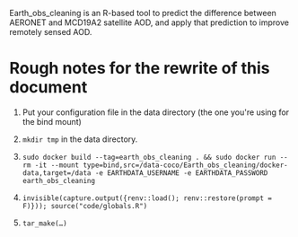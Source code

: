 Earth_obs_cleaning is an R-based tool to predict the difference between AERONET and MCD19A2 satellite AOD, and apply that prediction to improve remotely sensed AOD.

# Rough notes for the rewrite of this document

1. Put your configuration file in the data directory (the one you're using for the bind mount)

2. `mkdir tmp` in the data directory.

3. `sudo docker build --tag=earth_obs_cleaning . && sudo docker run --rm -it --mount type=bind,src=/data-coco/Earth_obs_cleaning/docker-data,target=/data -e EARTHDATA_USERNAME -e EARTHDATA_PASSWORD earth_obs_cleaning`

4. `invisible(capture.output({renv::load(); renv::restore(prompt = F)})); source("code/globals.R")`

5. `tar_make(…)`
